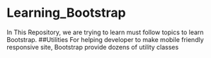 # Learning_Bootstrap
In This Repository, we are trying to learn must follow topics to learn Bootstrap.
##Utilities
For helping developer to make mobile friendly responsive site,
Bootstrap provide dozens of utility classes
